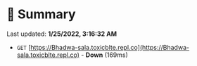 # 📖 Summary
Last updated: **1/25/2022, 3:16:32 AM**

- `GET` [https://Bhadwa-sala.toxicblte.repl.co](https://Bhadwa-sala.toxicblte.repl.co) - **Down** (169ms)
